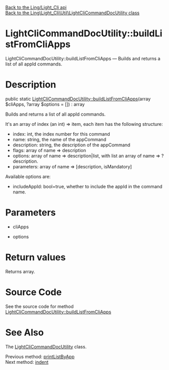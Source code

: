 [Back to the Ling/Light_Cli api](https://github.com/lingtalfi/Light_Cli/blob/master/doc/api/Ling/Light_Cli.md)<br>
[Back to the Ling\Light_Cli\Util\LightCliCommandDocUtility class](https://github.com/lingtalfi/Light_Cli/blob/master/doc/api/Ling/Light_Cli/Util/LightCliCommandDocUtility.md)


LightCliCommandDocUtility::buildListFromCliApps
================



LightCliCommandDocUtility::buildListFromCliApps — Builds and returns a list of all appId commands.




Description
================


public static [LightCliCommandDocUtility::buildListFromCliApps](https://github.com/lingtalfi/Light_Cli/blob/master/doc/api/Ling/Light_Cli/Util/LightCliCommandDocUtility/buildListFromCliApps.md)(array $cliApps, ?array $options = []) : array




Builds and returns a list of all appId commands.

It's an array of index (an int) => item, each item has the following structure:
- index: int, the index number for this command
- name: string, the name of the appCommand
- description: string, the description of the appCommand
- flags: array of name => description
- options: array of name => description|list, with list an array of name => ?description.
- parameters: array of name => [description, isMandatory]


Available options are:
- includeAppId: bool=true, whether to include the appId in the command name.




Parameters
================


- cliApps

    

- options

    


Return values
================

Returns array.








Source Code
===========
See the source code for method [LightCliCommandDocUtility::buildListFromCliApps](https://github.com/lingtalfi/Light_Cli/blob/master/Util/LightCliCommandDocUtility.php#L292-L332)


See Also
================

The [LightCliCommandDocUtility](https://github.com/lingtalfi/Light_Cli/blob/master/doc/api/Ling/Light_Cli/Util/LightCliCommandDocUtility.md) class.

Previous method: [printListByApp](https://github.com/lingtalfi/Light_Cli/blob/master/doc/api/Ling/Light_Cli/Util/LightCliCommandDocUtility/printListByApp.md)<br>Next method: [indent](https://github.com/lingtalfi/Light_Cli/blob/master/doc/api/Ling/Light_Cli/Util/LightCliCommandDocUtility/indent.md)<br>

